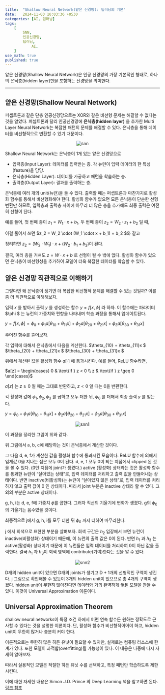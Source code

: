 ```yaml
---
title:  "Shallow Neural Network(얕은 신경망): 딥러닝의 기본"
date:   2024-11-03 10:03:36 +0530
categories: [AI, 딥러닝]
tags:
    [
        SNN,
        인공신경망,
        딥러닝,
		    AI,
    ]
use_math: true 
published: true
---
```


얕은 신경망(Shallow Neural Network)은 인공 신경망의 가장 기본적인 형태로, 하나의 은닉층(hidden layer)만을 포함하는 신경망을 의미한다.
___

얕은 신경망(Shallow Neural Network)
---

퍼셉트론과 같은 단층 인공신경망으로는 XOR와 같은 비선형 문제는 해결할 수 없다는 것을 알았다. 퍼셉트론과 달리 인공신경망에 __은닉층(hidden layer)__ 을 추가한 Multi Layer Neural Network는 복잡한 패턴의 문제를 해결할 수 있다. 은닉층을 통해 데이터를 비선형적으로 변환할 수 있기 때문이다.

<p align="center">
  <img src="https://www.researchgate.net/profile/Hadley-Brooks/publication/270274130/figure/fig3/AS:667886670594050@1536247999230/Architecture-of-a-multilayer-neural-network-with-one-hidden-layer-The-input-layer.png" alt ="snn">
</p>

Shallow Neural Network는 은닉층이 1개 있는 얕은 신경망으로 

- 입력층(Input Layer): 데이터를 입력받는 층. 각 뉴런이 입력 데이터의 한 특성(feature)을 담당.
- 은닉층(Hidden Layer): 데이터를 가공하고 패턴을 학습하는 층.
- 출력층(Output Layer): 결과를 출력하는 층.

은닉층에 여러 개의 unit(뉴런)을 둘 수 있다. 
출력할 때는 퍼셉트론과 마찬가지로 활성화 함수를 통해서 비선형화해야 한다. 활성화 함수가 없으면 모든 은닉층이 단순한 선형 변환만 하므로, 입력층과 출력층 사이에 아무리 더 많은 층을 추가해도 최종 출력은 여전히 선형이 된다.

예를 들어, 첫 번째 층이 $z_1 = W_1 \cdot x + b_1$,
두 번째 층이 $z_2 = W_2 \cdot z_1 + b_2$ 일 때,

이걸 풀어서 쓰면 $z_2 = W_2 \cdot (W_1 \cdot x + b_1) + b_2 $와 같고

정리하면 $z_2 = (W_2 \cdot W_1) \cdot x + (W_2 \cdot b_1 + b_2)$이 된다.

결국, 여러 층을 거쳐도 $z = W \cdot x + b$ 로 선형이 될 수 밖에 없다.
활성화 함수가 있으면 은닉층이 비선형성을 추가하여 모델이 더욱 복잡한 데이터를 학습할 수 있다.

얕은 신경망 직관적으로 이해하기
---
그렇다면 왜 은닉층이 생기면 더 복잡한 비선형적 문제를 해결할 수 있는 것일까? 이를 좀 더 직관적으로 이해해보자.

입력 $x$ 를 받아서 출력 $y$ 를 생성하는 함수  $y = f[x, \phi]$ 라 하자. 이 함수에는 파라미터 $\phi $ 는 뉴런의 가중치와 편향을 나타내며 학습 과정을 통해서 업데이트된다.

$y = f[x, \phi] = \phi_0 + \phi_1 a[\theta_{10} + \theta_{11}x] + \phi_2 a[\theta_{20} + \theta_{21}x] + \phi_3 a[\theta_{30} + \theta_{31}x]$

주어진 함수를 뜯어보자.

각 입력에 대해서 은닉층에서 다음을 계산한다.
$\theta_{10} + \theta_{11}x $
$\theta_{20} + \theta_{21}x $
$\theta_{30} + \theta_{31}x $

위에서 계산된 값을 활성화 함수  $a[\cdot]$ 에 통과시킨다. 예를 들어, ReLU 함수라면,

$a[z] = \begin{cases}
0 & \text{if } z < 0 \\
z & \text{if } z \geq 0
\end{cases}$

$a[z]$ 는  $z \geq 0$ 일 때는 그대로 반환하고,  $z < 0$ 일 때는 0을 반환한다.

각 활성화 값에  $\phi_1, \phi_2, \phi_3$ 를 곱하고 모두 더한 뒤, $\phi_0$ 를 더해서 최종 출력  $y$ 를 얻는다.

$y = \phi_0 + \phi_1 a[\theta_{10} + \theta_{11}x] + \phi_2 a[\theta_{20} + \theta_{21}x] + \phi_3 a[\theta_{30} + \theta_{31}x]$




<center><img src = "https://blog.kakaocdn.net/dn/dhPukn/btswpYpIT7R/kpd6CekDZkwRkIjY5TKwok/img.png" alt ="snn1">
</center>

이 과정을 정리한 그림이 위와 같다.

위 그림에서 a, b, c에 해당하는 것이 은닉층에서 계산한 것이다. 

그 다음 d, e, f가 계산한 값을 활성화 함수에 통과시킨 모습이다. ReLU 함수에 의해서 임계값 0을 지나는 점은 모두 0이 된다. d, e, f 모두 0이 되는 지점에서 clipped 된 것을 볼 수 있다. (0인 지점에 joint가 생겼다.)
active (활성화) 상태라는 것은 활성화 함수를 통과한 뉴런이 “살아있는 상태”로, 입력 데이터를 처리하고 출력 값을 만들어내는 상태이다. 반면 inactive(비활성화)는 뉴런이 “살아있지 않은 상태”로, 입력 데이터를 처리하지 않고 출력 값이  0 인 상태이다. 따라서 joint 부분은 inactive 상태라 할 수 있다. 그 외의 부분은 active 상태이다.

g, h, i는 d, e, f에 가중치 $\phi$를 곱한다. 그러자 직선의 기울기에 변화가 생겼다. g의 $\phi_0$ 의 기울기는 음수였을 것이다.

최종적으로 j에서 g, h, i를 모두 더한 뒤  $\phi_0$ 까지 더하여 마무리한다.


j 에서 회색으로 표현한 부분을 살펴보자. 회색 구간은 $h_2$ 입장에서 보면 뉴런이 inactive(비활성화) 상태이기 때문에, 이 뉴런의 출력 값은 0이 된다. 반면  $h_1$ 과  $h_3$ 는 active(활성화) 상태이기 때문에  이 뉴런들은 입력 데이터를 처리하여 0이 아닌 값을 출력한다. 결국 $h_1$ 과  $h_3$이 회색 영역에 contribute(기여)한다는 것을 알 수 있다.

<center><img src ="https://blog.kakaocdn.net/dn/1o9Yg/btswcOgUgoY/1s4fI33ypWkpyhkZJItIJ0/img.png" alt ="snn2"></center>


D개의 hidden unit이 있으면 D개의 joints가 생기고 D + 1개의 선형적인 구역이 생긴다. j 그림으로 확인해볼 수 있듯이 3개의 hidden unit이 있으므로 총 4개의 구역이 생겼다. hidden unit이 무한히 많아진다면 데이터와 거의 완벽하게 fit된 모델을 만들 수 있다. 이것이 Universal Approximation 이론이다.

Universal Approximation Theorem 
---
shallow neural networks이 특정 조건 하에서 어떤 연속 함수든 원하는 정확도로 근사할 수 있다는 것을 설명한 이론이다. 단, 활성화 함수가 비선형적이어야 하고, hidden unit이 무한히 많거나 충분히 커야 한다.

이론적으로는 무한히 많은 히든 유닛이 필요할 수 있지만, 실제로는 컴퓨팅 리소스에 한계가 있다. 또한 모델이 과적합(overfitting)될 가능성이 있다. 이 내용은 나중에 다시 자세히 알아보자.

따라서 실용적인 모델은 적절한 히든 유닛 수를 선택하고, 특정 패턴만 학습하도록 제한시킨다.

이에 대한 자세한 내용은 Simon J.D. Prince 의 Deep Learning 책을 참고하면 된다. [링크 참조](https://udlbook.github.io/udlbook/)